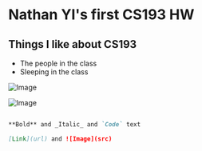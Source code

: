 # Nathan YI's first CS193 HW
## Things I like about CS193
- The people in the class
- Sleeping in the class

![Image](https://media.tenor.com/gnZcXcBonfUAAAAe/you-are-my-sunshine-lebron.png)

![Image](https://media1.giphy.com/media/l0ExeE3E8SLsVwSCA/giphy.gif?cid=6c09b95294jb4l5v67j7xinqrxr29ajz97az6c5kv513w8av&ep=v1_internal_gif_by_id&rid=giphy.gif&ct=g)
```markdown

**Bold** and _Italic_ and `Code` text

[Link](url) and ![Image](src)
```
